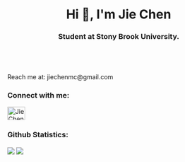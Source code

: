 <header>
<h1 align="center">Hi 👋, I'm Jie Chen</h1>
<h3 align="center">Student at Stony Brook University.</h3>
</header>
<br />

<!--
About Me!
-->
<section id="About Me">
  Reach me at: jiechenmc@gmail.com
</section>
<!--
Connect With Me!
-->

<h3 align="left">Connect with me:</h3>
  <section>
  <a href="https://www.linkedin.com/in/jie-chensbu/" target="blank"><img align="center"
      src="https://raw.githubusercontent.com/rahuldkjain/github-profile-readme-generator/master/src/images/icons/Social/linked-in-alt.svg"
      alt="Jie Chen" height="30" width="40" /></a>
  </section>
<!--
Statistics
-->
<h3>Github Statistics:</h3>
  <section>
  <a href="https://github.com/anuraghazra/github-readme-stats">
    <img align="center" src="https://github-readme-stats.vercel.app/api?username=jiechenmc&show_icons=true&count_prive=true" /></a>
  <a href="https://github.com/anuraghazra/convoychat">
    <img align="center" src="https://github-readme-stats.vercel.app/api/top-langs/?username=jiechenmc&layout=compact" /></a>
  </section>
